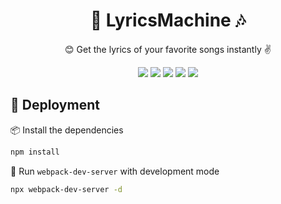 <h1 align="center">🎤 LyricsMachine 🎶</h1>

<p align="center">😊 Get the lyrics of your favorite songs instantly ✌</p>

<p align="center">
    <a href="https://reactjs.org/"><img src="https://img.shields.io/static/v1?label=Made%20with&message=NodeJS&color=success" /></a>
    <a href="https://reactjs.org/"><img src="https://img.shields.io/static/v1?label=Builded%20with&message=Webpack%204&color=00afdb" /></a>
    <a href="https://reactjs.org/"><img src="https://img.shields.io/static/v1?label=Using&message=Babel%207.x&color=yellow" /></a>
    <a href="https://reactjs.org/"><img src="https://img.shields.io/static/v1?label=Builded%20with&message=React%2016.13&color=blue" /></a>
    <a href="https://reactjs.org/"><img src="https://img.shields.io/static/v1?label=Stylized%20UI&message=Bootstrap%204.5&color=a400db" /></a>
</p>

## 🚀 Deployment
📦 Install the dependencies
```bash
npm install
```
🌙 Run `webpack-dev-server` with development mode
```bash
npx webpack-dev-server -d
```



